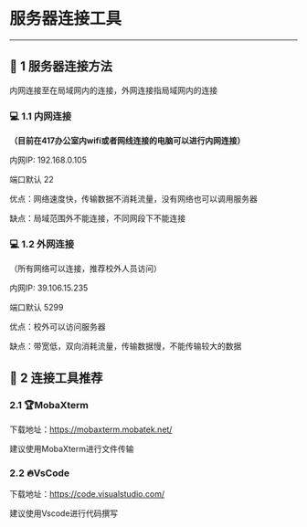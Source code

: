 # 服务器连接工具
---
## 📣 1 服务器连接方法

内网连接至在局域网内的连接，外网连接指局域网内的连接

### 💻 1.1 内网连接

**（目前在417办公室内wifi或者网线连接的电脑可以进行内网连接）**

内网IP: 192.168.0.105

端口默认 22

优点：网络速度快，传输数据不消耗流量，没有网络也可以调用服务器

缺点：局域范围外不能连接，不同网段下不能连接

### 💻 1.2 外网连接

（所有网络可以连接，推荐校外人员访问）

内网IP: 39.106.15.235

端口默认 5299

优点：校外可以访问服务器

缺点：带宽低，双向消耗流量，传输数据慢，不能传输较大的数据





## 📣 2 连接工具推荐

### 2.1 🏆MobaXterm

下载地址：https://mobaxterm.mobatek.net/

建议使用MobaXterm进行文件传输



### 2.2 🔥VsCode

下载地址：https://code.visualstudio.com/

建议使用Vscode进行代码撰写